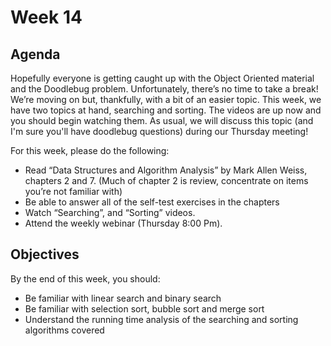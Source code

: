 # Week 14

## Agenda

Hopefully everyone is getting caught up with the Object Oriented material and the Doodlebug problem. Unfortunately, there’s no time to take a break! We’re moving on but, thankfully, with a bit of an easier topic. This week, we have two topics at hand, searching and sorting. The videos are up now and you should begin watching them. As usual, we will discuss this topic (and I'm sure you'll have doodlebug questions) during our Thursday meeting!

For this week, please do the following:

* Read “Data Structures and Algorithm Analysis” by Mark Allen Weiss, chapters 2 and 7. (Much of chapter 2 is review, concentrate on items you’re not familiar with)
* Be able to answer all of the self-test exercises in the chapters
* Watch “Searching”, and “Sorting” videos.
* Attend the weekly webinar (Thursday 8:00 Pm).

## Objectives

By the end of this week, you should:

* Be familiar with linear search and binary search
* Be familiar with selection sort, bubble sort and merge sort
* Understand the running time analysis of the searching and sorting algorithms covered